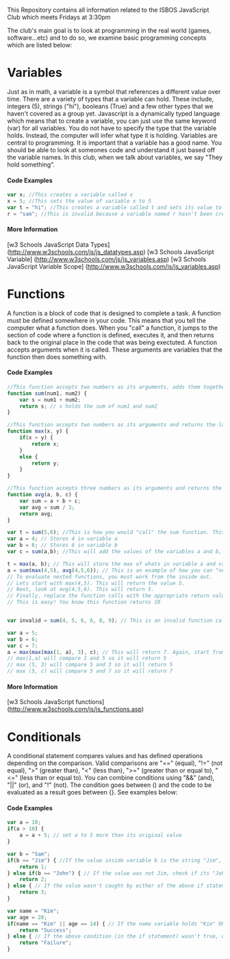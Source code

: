 This Repository contains all information related to the ISBOS JavaScript Club which meets Fridays at 3:30pm


The club's main goal is to look at programming in the real world (games, software...etc) and to do so, we examine basic programming concepts which are listed below:

# Variables
Just as in math, a variable is a symbol that references a different value over time. There are a variety of types that a variable can hold. These include, integers (5), strings ("hi"), booleans (True) and a few other types that we haven't covered as a group yet. Javascript is a dynamically typed language which means that to create a variable, you can just use the same keyword (var) for all variables. You do not have to specify the type that the variable holds. Instead, the computer will infer what type it is holding. 
Variables are central to programming. It is important that a variable has a good name. You should be able to look at someones code and understand it just based off the variable names. In this club, when we talk about variables, we say "They hold something". 


#### Code Examples

```javascript
var x; //This creates a variable called x
x = 5; //This sets the value of variable x to 5
var t = "hi"; //This creates a variable called t and sets its value to "hi"
r = "sam"; //This is invalid because a variable named r hasn't been created yet
```

#### More Information

[w3 Schools JavaScript Data Types] (http://www.w3schools.com/js/js_datatypes.asp)
[w3 Schools JavaScript Variable] (http://www.w3schools.com/js/js_variables.asp)
[w3 Schools JavaScript Variable Scope] (http://www.w3schools.com/js/js_variables.asp)


# Functions
A function is a block of code that is designed to complete a task. A function must be defined somewhere in your code. This means that you tell the computer what a function does. When you "call" a function, it jumps to the section of code where a function is defined, executes it, and then returns back to the original place in the code that was being exectuted. A function accepts arguments when it is called. These arguments are variables that the function then does something with.

#### Code Examples

```javascript
//This function accepts two numbers as its arguments, adds them together and then returns the sum
function sum(num1, num2) {
	var s = num1 + num2;
	return s; // s holds the sum of num1 and num2
}

//This function accepts two numbers as its arguments and returns the larger of the two.
function max(x, y) {
	if(x > y) {
		return x;
	}
	else {
		return y;
	}
}

//This function accepts three numbers as its arguments and returns the average of the three.
function avg(a, b, c) {
	var sum = a + b + c;
	var avg = sum / 3;
	return avg;
}

var t = sum(5,6); //This is how you would "call" the sum function. This will add 5 and 6, and store the result in variable t
var a = 4; // Stores 4 in variable a
var b = 6; // Stores 6 in variable b
var c = sum(a,b); //This will add the values of the variables a and b, and store the result in c. Since a holds 4 and b holds 6, c will hold 10

t = max(a, b); // This will store the max of whats in variable a and variable b, in variable t. You'll notice we used t earlier, and now are overwrtiing the value
a = sum(max(4,5), avg(4,5,6)); // This is an example of how you can "nest" functions. That is, you can put a function call in place of another functions argument.
// To evaluate nested functions, you must work from the inside out. 
// Lets start with max(4,5). This will return the value 5.
// Next, look at avg(4,5,6). This will return 5.
// Finally, replace the function calls with the appropriate return values so now you have a = sum(5,5)
// This is easy! You know this function returns 10


var invalid = sum(4, 5, 6, 6, 8, 9); // This is an invalid function call. We are calling the sum function and passing 6 arguments. However, the sum function is defined to only accept 2 arguments.

var a = 5;
var b = 6;
var c = 7;
a = max(max(max(1, a), 3), c); // This will return 7. Again, start from the inside and work out:
// max(1,a) will compare 1 and 5 so it will return 5
// max (5, 3) will compare 5 and 3 so it will return 5
// max (5, c) will compare 5 and 7 so it will return 7

```

#### More Information

[w3 Schools JavaScript functions] (http://www.w3schools.com/js/js_functions.asp)


# Conditionals

A conditional statement compares values and has defined operations depending on the comparison. Valid comparisons are "==" (equal), "!=" (not equal), ">" (greater than), "<" (less than), ">=" (greater than or equal to), "<=" (less than or equal to). You can combine conditions using "&&" (and), "||" (or), and "!" (not). The condition goes between () and the code to be evaluated as a result goes between {}. See examples below:

#### Code Examples

```javascript
var a = 10;
if(a > 10) {
	a = a + 5; // set a to 5 more than its original value
}

var b = "Sam";
if(b == "Jim") { //If the value inside variable b is the string "Jim", do something
	return 1;
} else if(b == "John") { // If the value was not Jim, check if its "John". If so, do something
	return 2;
} else { // If the value wasn't caught by either of the above if statements, do something
	return 3;
}

var name = "Kim";
var age = 28;
if(name == "Kim" || age == 14) { // If the name variable holds "Kim" OR if the age variable holds 14, do something
	return "Success";
} else { // If the above condition (in the if statement) wasn't true, do something
	return "Failure";
}

```
